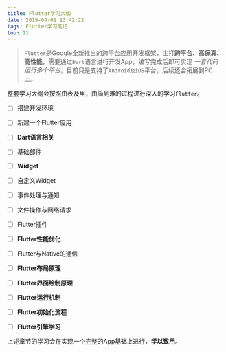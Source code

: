 ```yaml
---
title: Flutter学习大纲
date: 2019-04-01 13:42:22
tags: Flutter学习笔记
top: 11
---
```


> `Flutter`是Google全新推出的跨平台应用开发框架，主打**跨平台、高保真、高性能**，需要通过`Dart`语言进行开发App，编写完成后即可实现 *一套代码运行多个平台*，目前只是支持了`Android及iOS`平台，后续还会拓展到PC上。

整套学习大纲会按照由表及里，由简到难的过程进行深入的学习`Flutter`。



- [ ] 搭建开发环境 
- [ ] 新建一个Flutter应用
- [ ] **Dart语言相关**
- [ ] 基础部件
- [ ] **Widget**
- [ ] 自定义Widget
- [ ] 事件处理与通知
- [ ] 文件操作与网络请求
- [ ] Flutter插件
- [ ] **Flutter性能优化**
- [ ] Flutter与Native的通信
- [ ] **Flutter布局原理**
- [ ] **Flutter界面绘制原理**
- [ ] **Flutter运行机制**
- [ ] **Flutter初始化流程**
- [ ] **Flutter引擎学习**



上述章节的学习会在实现一个完整的App基础上进行，**学以致用**。


